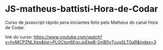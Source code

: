 # JS-matheus-battisti-Hora-de-Codar
 Curso de javascript rápido  pera iniciantes feito pelo Matheus do canal Hora de Codar.

link do curso: https://www.youtube.com/watch?v=hyMCPZNLXps&list=PLGCtsn6EgcJoEkeB-2njB5yTyugSLTGaR&index=3
